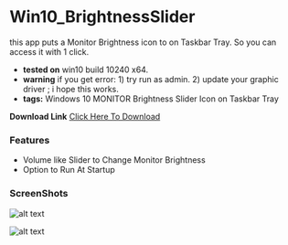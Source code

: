 # Win10_BrightnessSlider
this app puts a Monitor Brightness icon to on Taskbar Tray. So you can access it with 1 click.

* **tested on** win10 build 10240 x64.
* **warning** if you get error: 1) try run as admin. 2) update your graphic driver ; i hope this works.
* **tags:** Windows 10 MONITOR Brightness Slider Icon on Taskbar Tray


**Download Link**  [Click Here To Download](https://github.com/blackholeearth/Win10_BrightnessSlider/blob/master/Win10_BrightnessSlider/bin/Debug/Win10_BrightnessSlider.exe?raw=true)

  
### Features

* Volume like Slider to Change Monitor Brightness
* Option to Run At Startup

### ScreenShots

![alt text](https://github.com/blackholeearth/Win10_BrightnessSlider/blob/master/ss1.jpg?raw=true)

![alt text](https://github.com/blackholeearth/Win10_BrightnessSlider/blob/master/ss2.jpg?raw=true)

 

